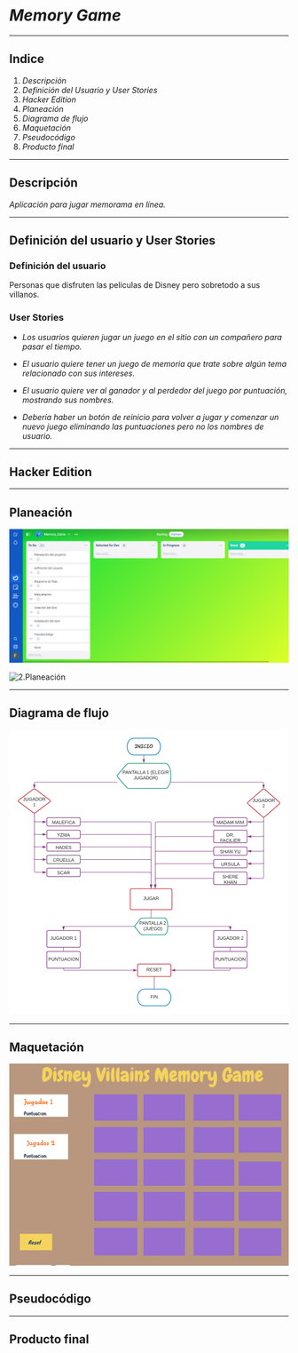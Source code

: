 # _Memory Game_

----

## Indice

1. _Descripción_
2. _Definición del Usuario y User Stories_
3. _Hacker Edition_
4. _Planeación_
5. _Diagrama de flujo_
6. _Maquetación_
7. _Pseudocódigo_
8. _Producto final_

----

## **Descripción**

_Aplicación para jugar memorama en línea._

----

## **Definición del usuario y User Stories**

### **Definición del usuario**

Personas que disfruten las peliculas de Disney pero sobretodo a sus villanos.
### **User Stories**
* _Los usuarios quieren jugar un juego en el sitio con un compañero para pasar el tiempo._

* _El usuario quiere tener un juego de memoria que trate sobre algún tema relacionado con sus intereses._

* _El usuario quiere ver al ganador y al perdedor del juego por puntuación, mostrando sus nombres._

* _Debería haber un botón de reinicio para volver a jugar y comenzar un nuevo juego eliminando las puntuaciones pero no los nombres de usuario._

----

## **Hacker Edition**

----

## **Planeación**

![1.Planeación](./Data/assets/Planeacion1.png)

![2.Planeación](./Data/assets/Planeación2.png)

----

## **Diagrama de flujo**

![Diagrama](./Data/assets/Memory_Game.png)

----

## **Maquetación**

![Maquetacion](./Data/assets/Maquet1.png)

----

## **Pseudocódigo**

----

## **Producto final**
